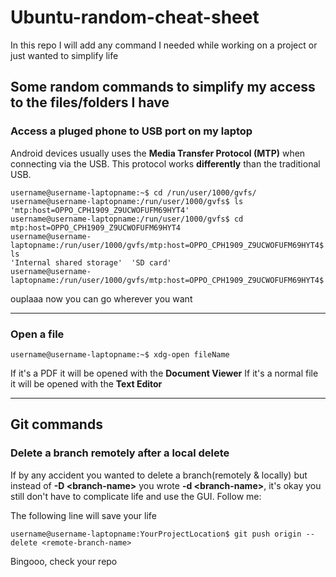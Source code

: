 # Ubuntu-random-cheat-sheet
In this repo I will add any command I needed while working on a project or just wanted to simplify life 


## Some random commands to simplify my access to the files/folders I have

### Access a pluged phone to USB port on my laptop

Android devices usually uses the **Media Transfer Protocol (MTP)** when connecting via the USB. This protocol works **differently** than the traditional USB.

```console
username@username-laptopname:~$ cd /run/user/1000/gvfs/
username@username-laptopname:/run/user/1000/gvfs$ ls
'mtp:host=OPPO_CPH1909_Z9UCWOFUFM69HYT4'
username@username-laptopname:/run/user/1000/gvfs$ cd mtp:host=OPPO_CPH1909_Z9UCWOFUFM69HYT4
username@username-laptopname:/run/user/1000/gvfs/mtp:host=OPPO_CPH1909_Z9UCWOFUFM69HYT4$ ls
'Internal shared storage'  'SD card'
username@username-laptopname:/run/user/1000/gvfs/mtp:host=OPPO_CPH1909_Z9UCWOFUFM69HYT4$
```


ouplaaa now you can go wherever you want

---

### Open a file 

```console
username@username-laptopname:~$ xdg-open fileName
``` 
If it's a PDF it will be opened with the **Document Viewer** 
If it's a normal file it will be opened with the **Text Editor**

---


## Git commands

### Delete a branch remotely after a local delete
If by any accident you wanted to delete a branch(remotely & locally) but instead of **-D \<branch-name\>** you wrote **-d \<branch-name\>**, it's okay you still don't have to complicate life and use the GUI. Follow me: 

The following line will save your life

```console
username@username-laptopname:YourProjectLocation$ git push origin --delete <remote-branch-name>
```

Bingooo, check your repo


